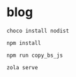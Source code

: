 # blog

```shell
choco install nodist
```

```shell
npm install
```

```shell
npm run copy_bs_js
```

```shell
zola serve
```
